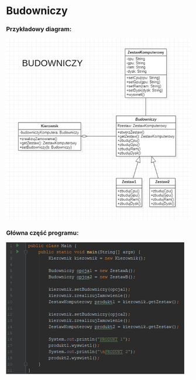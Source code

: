 # Budowniczy

### Przykładowy diagram:
<p align="center">
 <img src="https://github.com/JakubMakaruk/UMCS/blob/master/23%20DAYS%20CHALLANGE%20WZORCOWY/Budowniczy/zdj/diagram.png" alt="zdj">
</p>

### Główna część programu:
<p align="left">
 <img src="https://github.com/JakubMakaruk/UMCS/blob/master/23%20DAYS%20CHALLANGE%20WZORCOWY/Budowniczy/zdj/main1.png" alt="zdj">
</p>
